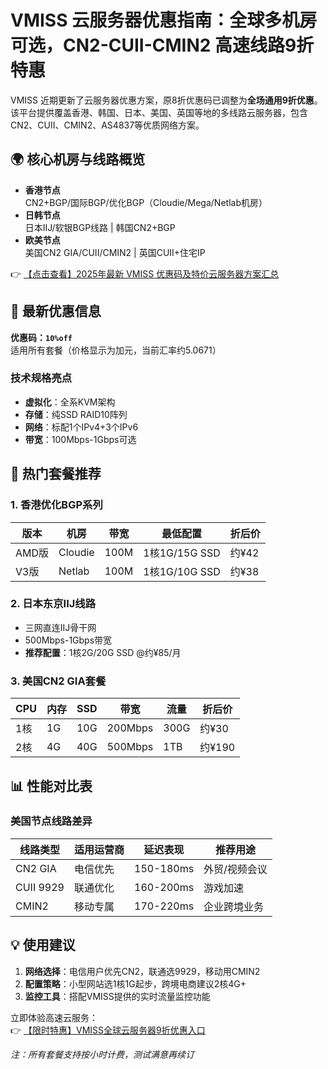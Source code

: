 # VMISS 云服务器优惠指南：全球多机房可选，CN2-CUII-CMIN2 高速线路9折特惠

VMISS 近期更新了云服务器优惠方案，原8折优惠码已调整为**全场通用9折优惠**。该平台提供覆盖香港、韩国、日本、美国、英国等地的多线路云服务器，包含CN2、CUII、CMIN2、AS4837等优质网络方案。

## 🌍 核心机房与线路概览

- **香港节点**  
  CN2+BGP/国际BGP/优化BGP（Cloudie/Mega/Netlab机房）
- **日韩节点**  
  日本IIJ/软银BGP线路 | 韩国CN2+BGP
- **欧美节点**  
  美国CN2 GIA/CUII/CMIN2 | 英国CUII+住宅IP

👉 [【点击查看】2025年最新 VMISS 优惠码及特价云服务器方案汇总](https://bit.ly/Vmiss)

## 🔑 最新优惠信息
**优惠码：`10%off`**  
适用所有套餐（价格显示为加元，当前汇率约5.0671）

### 技术规格亮点
- **虚拟化**：全系KVM架构
- **存储**：纯SSD RAID10阵列
- **网络**：标配1个IPv4+3个IPv6
- **带宽**：100Mbps-1Gbps可选

## 🚀 热门套餐推荐
### 1. 香港优化BGP系列
| 版本       | 机房    | 带宽   | 最低配置           | 折后价 |
|------------|---------|--------|--------------------|--------|
| AMD版      | Cloudie | 100M   | 1核1G/15G SSD      | 约¥42  |
| V3版       | Netlab  | 100M   | 1核1G/10G SSD      | 约¥38  |

### 2. 日本东京IIJ线路
- 三网直连IIJ骨干网
- 500Mbps-1Gbps带宽
- **推荐配置**：1核2G/20G SSD @约¥85/月

### 3. 美国CN2 GIA套餐
| CPU | 内存 | SSD  | 带宽      | 流量   | 折后价 |
|-----|------|------|-----------|--------|--------|
| 1核 | 1G   | 10G  | 200Mbps   | 300G   | 约¥30  |
| 2核 | 4G   | 40G  | 500Mbps   | 1TB    | 约¥190 |

## 📊 性能对比表
### 美国节点线路差异
| 线路类型   | 适用运营商 | 延迟表现 | 推荐用途         |
|------------|------------|----------|------------------|
| CN2 GIA    | 电信优先   | 150-180ms| 外贸/视频会议    |
| CUII 9929  | 联通优化   | 160-200ms| 游戏加速         |
| CMIN2      | 移动专属   | 170-220ms| 企业跨境业务     |

## 💡 使用建议
1. **网络选择**：电信用户优先CN2，联通选9929，移动用CMIN2
2. **配置策略**：小型网站选1核1G起步，跨境电商建议2核4G+
3. **监控工具**：搭配VMISS提供的实时流量监控功能

立即体验高速云服务：  
👉 [【限时特惠】VMISS全球云服务器9折优惠入口](https://bit.ly/Vmiss)

*注：所有套餐支持按小时计费，测试满意再续订*